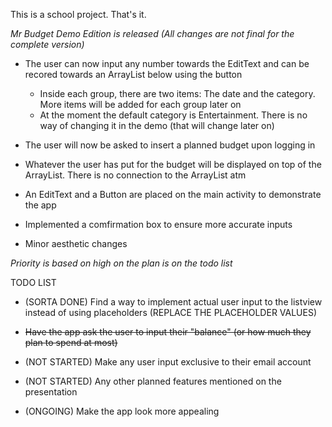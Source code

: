 This is a school project. That's it.

*Mr Budget Demo Edition is released (All changes are not final for the complete version)*
 - The user can now input any number towards the EditText and can be recored towards an ArrayList below using the button
   - Inside each group, there are two items: The date and the category. More items will be added for each group later on
   - At the moment the default category is Entertainment. There is no way of changing it in the demo (that will change later on)
   
 - The user will now be asked to insert a planned budget upon logging in
  - Whatever the user has put for the budget will be displayed on top of the ArrayList. There is no connection to the ArrayList atm
 
 - An EditText and a Button are placed on the main activity to demonstrate the app
 - Implemented a comfirmation box to ensure more accurate inputs
 - Minor aesthetic changes

*Priority is based on high on the plan is on the todo list*

TODO LIST
 - (SORTA DONE) Find a way to implement actual user input to the listview instead of using placeholders (REPLACE THE PLACEHOLDER VALUES)
 
 - ~~Have the app ask the user to input their "balance" (or how much they plan to spend at most)~~
 
 - (NOT STARTED) Make any user input exclusive to their email account
 
 - (NOT STARTED) Any other planned features mentioned on the presentation
 
 - (ONGOING) Make the app look more appealing
 
